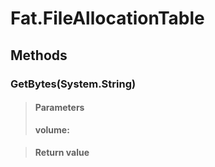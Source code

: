 ﻿


# Fat.FileAllocationTable

## Methods


### GetBytes(System.String)

> #### Parameters
> **volume:** 

> #### Return value
> 